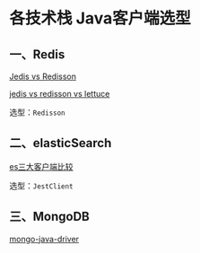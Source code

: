 # 各技术栈 Java客户端选型

## 一、Redis
[Jedis vs Redisson](https://cloud.tencent.com/developer/article/1594456)

[jedis vs redisson vs lettuce](https://www.huaweicloud.com/articles/09700bd4d988e0674db848a0b7b09bc2.html)

选型：`Redisson`

## 二、elasticSearch

[es三大客户端比较](https://blog.csdn.net/qq_32447301/article/details/97240487)

选型：`JestClient`

## 三、MongoDB
[mongo-java-driver](https://blog.csdn.net/zhu_tianwei/article/details/44275433)
<comment/>